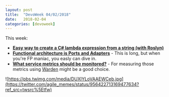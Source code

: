```yaml
---
layout: post
title:  "DevoWeek 04/02/2018"
date:   2018-02-04
categories: [devoweek]
---
```


This week:

* **[Easy way to create a C# lambda expression from a string (with Roslyn)](https://www.strathweb.com/2018/01/easy-way-to-create-a-c-lambda-expression-from-a-string-with-roslyn/)**
* **[Functional architecture is Ports and Adapters](http://blog.ploeh.dk/2016/03/18/functional-architecture-is-ports-and-adapters/)** - This is long, but when you're FP maniac, you easly can dive in.
* **[What service metrics should be monitored?](https://piotr.westfalewicz.com/blog/2018/01/what-service-metrics-should-be-monitored/)** - For measuring those metrics using [Warden](https://github.com/warden-stack/Warden) might be a good choice.

![https://pbs.twimg.com/media/DUXlYLoVAAEWCeb.jpg](https://twitter.com/agile_memes/status/956422713169477634?ref_src=twsrc%5Etfw)
